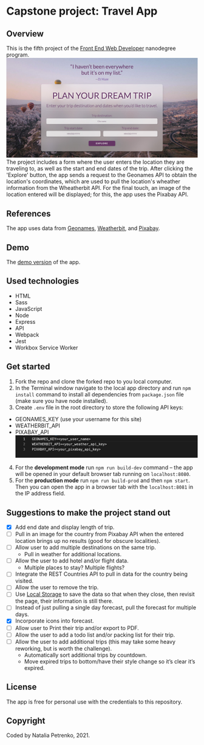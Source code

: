 # Capstone project: Travel App

## Overview
This is the fifth project of the [Front End Web Developer](https://www.udacity.com/course/front-end-web-developer-nanodegree--nd0011) nanodegree program.
![The app screenshot](src/client/images/Travel-app_Screenshot.jpg?raw=true "The app screenshot")
The project includes a form where the user enters the location they are traveling to, as well as the start and end dates of the trip. After clicking the 'Explore' button, the app sends a request to the Geonames API to obtain the location's coordinates, which are used to pull the location's wheather information from the Wheatherbit API. For the final touch, an image of the location entered will be displayed; for this, the app uses the Pixabay API.

## References
The app uses data from [Geonames](http://www.geonames.org/), [Weatherbit](https://www.weatherbit.io/), and [Pixabay](https://pixabay.com/).

## Demo
The [demo version]() of the app.

## Used technologies
- HTML
- Sass
- JavaScript
- Node
- Express
- API
- Webpack
- Jest
- Workbox Service Worker

## Get started
1. Fork the repo and clone the forked repo to you local computer.
2. In the Terminal window navigate to the local app directory and run `npm install` command to install all dependencies from `package.json` file (make sure you have node installed).
3. Create `.env` file in the root directory to store the following API keys:
- GEONAMES_KEY (use your username for this site)
- WEATHERBIT_API
- PIXABAY_API
![.env variables sample](src/client/images/env_variables_sample.png?raw=true ".env variables sample")
4. For the **development mode** run `npm run build-dev` command – the app will be opened in your default browser tab running on `localhost:8080`.
5. For the **production mode** run `npm run build-prod` and then `npm start`. Then you can open the app in a browser tab with the `localhost:8081` in the IP address field.

## Suggestions to make the project stand out
- [x] Add end date and display length of trip.
- [ ] Pull in an image for the country from Pixabay API when the entered location brings up no results (good for obscure localities).
- [ ] Allow user to add multiple destinations on the same trip.
  - Pull in weather for additional locations.
- [ ] Allow the user to add hotel and/or flight data.
  - Multiple places to stay? Multiple flights?
- [ ] Integrate the REST Countries API to pull in data for the country being visited.
- [ ] Allow the user to remove the trip.
- [ ] Use [Local Storage](https://www.taniarascia.com/how-to-use-local-storage-with-javascript/) to save the data so that when they close, then revisit the page, their information is still there.
- [ ] Instead of just pulling a single day forecast, pull the forecast for multiple days.
- [x] Incorporate icons into forecast.
- [ ] Allow user to Print their trip and/or export to PDF.
- [ ] Allow the user to add a todo list and/or packing list for their trip.
- [ ] Allow the user to add additional trips (this may take some heavy reworking, but is worth the challenge).
  - Automatically sort additional trips by countdown.
  - Move expired trips to bottom/have their style change so it’s clear it’s expired.

## License
The app is free for personal use with the credentials to this repository.

## Copyright
Coded by Natalia Petrenko, 2021.